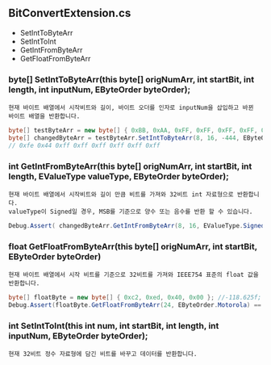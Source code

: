## BitConvertExtension.cs
* SetIntToByteArr
* SetIntToInt
* GetIntFromByteArr
* GetFloatFromByteArr

### byte[] SetIntToByteArr(this byte[] origNumArr, int startBit, int length, int inputNum, EByteOrder byteOrder);
``` 
현재 바이트 배열에서 시작비트와 길이, 바이트 오더를 인자로 inputNum을 삽입하고 바뀐 바이트 배열을 반환합니다.
```
```C#
byte[] testByteArr = new byte[] { 0xBB, 0xAA, 0xFF, 0xFF, 0xFF, 0xFF, 0xFF, 0xFF};
byte[] changedByteArr = testByteArr.SetIntToByteArr(8, 16, -444, EByteOrder.Motorola);
// 0xfe 0x44 0xff 0xff 0xff 0xff 0xff 0xff
```

### int GetIntFromByteArr(this byte[] origNumArr, int startBit, int length, EValueType valueType, EByteOrder byteOrder);
``` 
현재 바이트 배열에서 시작비트와 길이 만큼 비트를 가져와 32비트 int 자료형으로 반환합니다.
valueType이 Signed일 경우, MSB를 기준으로 양수 또는 음수를 반환 할 수 있습니다. 
```
```C#
Debug.Assert( changedByteArr.GetIntFromByteArr(8, 16, EValueType.SignedValue, EByteOrder.Motorola) == -444);
```

### float GetFloatFromByteArr(this byte[] origNumArr, int startBit, EByteOrder byteOrder)
```
현재 바이트 배열에서 시작 비트를 기준으로 32비트를 가져와 IEEE754 표준의 float 값을 반환합니다.
```
```C#
byte[] floatByte = new byte[] { 0xc2, 0xed, 0x40, 0x00 }; //-118.625f;
Debug.Assert(floatByte.GetFloatFromByteArr(24, EByteOrder.Motorola) == -118.625f);
```
     
### int SetIntToInt(this int num, int startBit, int length, int inputNum, EByteOrder byteOrder);
``` 
현재 32비트 정수 자료형에 담긴 비트를 바꾸고 데이터를 반환합니다. 
```
